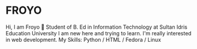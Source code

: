 # FROYO
Hi, I am Froyo 🤖 Student of B. Ed in Information Technology at Sultan Idris Education University  I am new here and trying to learn.  I'm really interested in web development.  My Skills:  Python /  HTML /   Fedora /   Linux
